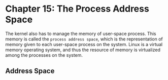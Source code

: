 # Chapter 15: The Process Address Space
The kernel also has to manage the memory of user-space process. This memory is called the `process address space`, which is the representation of memory given to each user-space process on the system. Linux is a virtual memory operating system, and thus the resource of memory is virtualized among the processes on the system.

## Address Space
